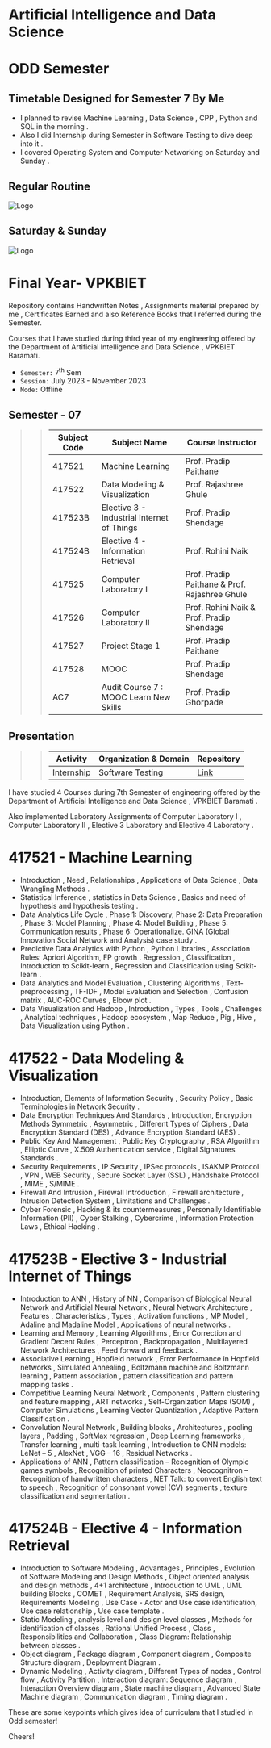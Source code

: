 
# Artificial Intelligence and Data Science

# ODD Semester

## Timetable Designed for Semester 7 By Me
- I planned to revise Machine Learning , Data Science , CPP , Python and SQL in the morning .
- Also I did Internship during Semester in Software Testing to dive deep into it .
- I covered Operating System and Computer Networking on Saturday and Sunday . 

## Regular Routine
![Logo](https://github.com/yashraj9011/AIDS-Semester-7/blob/master/Curiculam%201.jpg)

## Saturday & Sunday
![Logo](https://github.com/yashraj9011/AIDS-Semester-7/blob/master/Curriculam%202.jpg)


# Final Year- VPKBIET


Repository contains Handwritten Notes , Assignments material prepared by me , Certificates Earned and also Reference Books that I referred during the Semester.  

Courses that I have studied during third year of my engineering offered by the Department of Artificial Intelligence and Data Science , VPKBIET Baramati.


- `Semester:` 7<sup>th</sup> Sem  
- `Session:` July 2023 - November 2023 
- `Mode:` Offline 



## Semester - 07 
>> Subject Code | Subject Name | Course Instructor
>> --- | --- | ---
>> 417521  | Machine Learning | Prof. Pradip Paithane
>> 417522  |  Data Modeling & Visualization  | Prof. Rajashree Ghule
>> 417523B |  Elective 3 - Industrial Internet of Things | Prof. Pradip Shendage
>> 417524B |  Elective 4 - Information Retrieval | Prof. Rohini Naik
>> 417525  | Computer Laboratory I  | Prof.  Pradip Paithane & Prof. Rajashree Ghule
>> 417526  | Computer Laboratory II | Prof. Rohini Naik & Prof. Pradip Shendage
>> 417527  | Project Stage 1 | Prof. Pradip Paithane
>> 417528  | MOOC | Prof. Pradip Shendage
>> AC7     | Audit Course 7 : MOOC Learn New Skills | Prof. Pradip Ghorpade

##   Presentation 
>>   Activity | Organization & Domain | Repository
>>   --- | --- | ---
>>   Internship | Software Testing | [Link](https://github.com/yashraj9011/Software-Testing-Internship.git)

I have studied 4 Courses during 7th Semester of engineering offered by the Department of Artificial Intelligence and Data Science , VPKBIET Baramati .

Also implemented Laboratory Assignments of Computer Laboratory I , Computer Laboratory II , Elective 3 Laboratory and Elective 4 Laboratory . 





#  417521 - Machine Learning
-  Introduction , Need , Relationships , Applications of Data Science , Data Wrangling Methods . 
-  Statistical Inference , statistics in Data Science , Basics and need of hypothesis and hypothesis testing .   
-  Data Analytics Life Cycle , Phase 1: Discovery, Phase 2: Data Preparation , Phase 3: Model Planning , Phase 4: Model Building , Phase 5: Communication results , Phase 6: Operationalize. GINA (Global Innovation Social Network and Analysis) case study .
-  Predictive Data Analytics with Python , Python Libraries , Association Rules: Apriori Algorithm, FP growth . Regression , Classification , Introduction to  Scikit-learn , Regression and Classification using Scikit-learn .
- Data Analytics and Model Evaluation , Clustering Algorithms , Text-preprocessing , TF-IDF , Model Evaluation and Selection , Confusion matrix , AUC-ROC Curves , Elbow plot . 
-  Data Visualization and Hadoop , Introduction , Types , Tools , Challenges , Analytical techniques , Hadoop ecosystem , Map Reduce , Pig , Hive , Data Visualization using Python .
  
#  417522 - Data Modeling & Visualization 
-  Introduction, Elements of Information Security , Security Policy , Basic Terminologies in Network Security .
-  Data Encryption Techniques And Standards , Introduction, Encryption Methods Symmetric , Asymmetric , Different Types of Ciphers , Data Encryption Standard (DES) , Advance Encryption Standard (AES) .
-  Public Key And Management , Public Key Cryptography , RSA Algorithm , Elliptic Curve , X.509 Authentication service , Digital Signatures Standards .
-  Security Requirements , IP Security , IPSec protocols , ISAKMP Protocol , VPN , WEB Security , Secure Socket Layer (SSL) , Handshake Protocol , MIME , S/MIME .
-  Firewall And Intrusion , Firewall Introduction , Firewall architecture , Intrusion Detection System , Limitations and Challenges .
-  Cyber Forensic , Hacking & its countermeasures , Personally Identifiable Information (PII) , Cyber Stalking , Cybercrime , Information Protection Laws , Ethical Hacking . 
  
      

#  417523B -  Elective 3 - Industrial Internet of Things

- Introduction to ANN , History of NN , Comparison of Biological Neural Network and Artificial Neural Network , Neural Network Architecture , Features , Characteristics , Types , Activation functions , MP Model , Adaline and Madaline Model , Applications of neural networks .
- Learning and Memory , Learning Algorithms , Error Correction and Gradient Decent Rules , Perceptron , Backpropagation , Multilayered Network Architectures , Feed forward and feedback .
- Associative Learning , Hopfield network , Error Performance in Hopfield networks , Simulated Annealing , Boltzmann machine and Boltzmann learning , Pattern association , pattern classification and pattern mapping tasks .
- Competitive Learning Neural Network , Components , Pattern clustering and feature mapping , ART networks , Self-Organization Maps (SOM) , Computer Simulations , Learning Vector Quantization , Adaptive Pattern Classification .
- Convolution Neural Network , Building blocks , Architectures , pooling layers , Padding , SoftMax regression , Deep Learning frameworks , Transfer learning , multi-task learning , Introduction to CNN models: LeNet – 5 , AlexNet , VGG – 16 , Residual Networks .
- Applications of ANN , Pattern classification – Recognition of Olympic games symbols , Recognition of printed Characters , Neocognitron – Recognition of handwritten characters , NET Talk: to convert English text to speech , Recognition of consonant vowel (CV) segments , texture classification and segmentation .



#  417524B -  Elective 4 - Information Retrieval 
 
- Introduction to Software Modeling , Advantages , Principles , Evolution of Software Modeling and Design Methods , Object oriented analysis and
design methods , 4+1 architecture , Introduction to UML , UML building Blocks , COMET , Requirement Analysis, SRS design, Requirements Modeling , Use Case - Actor and Use case identification, Use case relationship , Use case template .
- Static Modeling , analysis level and design level classes , Methods for identification of classes , Rational Unified Process , Class , Responsibilities and Collaboration , Class Diagram: Relationship between classes .
- Object diagram , Package diagram , Component diagram , Composite Structure diagram , Deployment Diagram .
- Dynamic Modeling , Activity diagram , Different Types of nodes , Control flow , Activity Partition , Interaction diagram: Sequence diagram , Interaction Overview diagram , State machine diagram , Advanced State Machine diagram , Communication diagram , Timing diagram .
  
These are some keypoints which gives idea of curriculam that I studied in Odd semester! 
 
Cheers!  


